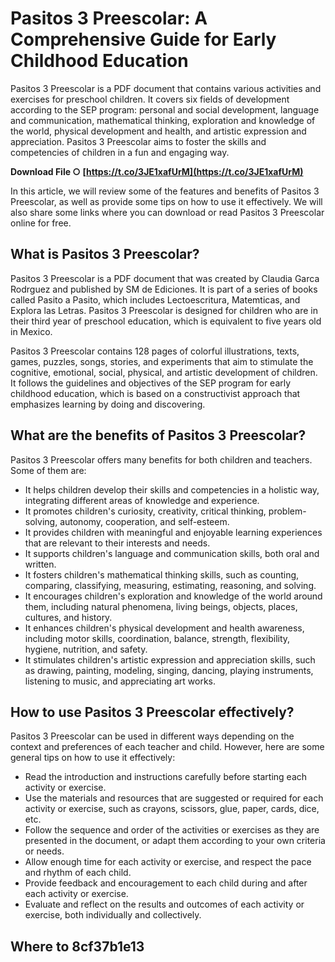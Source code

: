 
 
# Pasitos 3 Preescolar: A Comprehensive Guide for Early Childhood Education
 
Pasitos 3 Preescolar is a PDF document that contains various activities and exercises for preschool children. It covers six fields of development according to the SEP program: personal and social development, language and communication, mathematical thinking, exploration and knowledge of the world, physical development and health, and artistic expression and appreciation. Pasitos 3 Preescolar aims to foster the skills and competencies of children in a fun and engaging way.
 
**Download File ○ [https://t.co/3JE1xafUrM](https://t.co/3JE1xafUrM)**


 
In this article, we will review some of the features and benefits of Pasitos 3 Preescolar, as well as provide some tips on how to use it effectively. We will also share some links where you can download or read Pasitos 3 Preescolar online for free.
 
## What is Pasitos 3 Preescolar?
 
Pasitos 3 Preescolar is a PDF document that was created by Claudia Garca Rodrguez and published by SM de Ediciones. It is part of a series of books called Pasito a Pasito, which includes Lectoescritura, Matemticas, and Explora las Letras. Pasitos 3 Preescolar is designed for children who are in their third year of preschool education, which is equivalent to five years old in Mexico.
 
Pasitos 3 Preescolar contains 128 pages of colorful illustrations, texts, games, puzzles, songs, stories, and experiments that aim to stimulate the cognitive, emotional, social, physical, and artistic development of children. It follows the guidelines and objectives of the SEP program for early childhood education, which is based on a constructivist approach that emphasizes learning by doing and discovering.
 
## What are the benefits of Pasitos 3 Preescolar?
 
Pasitos 3 Preescolar offers many benefits for both children and teachers. Some of them are:
 
- It helps children develop their skills and competencies in a holistic way, integrating different areas of knowledge and experience.
- It promotes children's curiosity, creativity, critical thinking, problem-solving, autonomy, cooperation, and self-esteem.
- It provides children with meaningful and enjoyable learning experiences that are relevant to their interests and needs.
- It supports children's language and communication skills, both oral and written.
- It fosters children's mathematical thinking skills, such as counting, comparing, classifying, measuring, estimating, reasoning, and solving.
- It encourages children's exploration and knowledge of the world around them, including natural phenomena, living beings, objects, places, cultures, and history.
- It enhances children's physical development and health awareness, including motor skills, coordination, balance, strength, flexibility, hygiene, nutrition, and safety.
- It stimulates children's artistic expression and appreciation skills,
such as drawing, painting, modeling,
singing,
dancing,
playing instruments,
listening to music,
and appreciating art works.

## How to use Pasitos 3 Preescolar effectively?
 
Pasitos 3 Preescolar can be used in different ways depending on the context and preferences of each teacher and child. However, here are some general tips on how to use it effectively:

- Read the introduction and instructions carefully before starting each activity or exercise.
- Use the materials and resources that are suggested or required for each activity or exercise,
such as crayons,
scissors,
glue,
paper,
cards,
dice,
etc.
- Follow the sequence and order of the activities or exercises as they are presented in the document,
or adapt them according to your own criteria or needs.
- Allow enough time for each activity or exercise,
and respect the pace
and rhythm
of each child.
- Provide feedback
and encouragement
to each child
during
and after
each activity or exercise.
- Evaluate
and reflect
on the results
and outcomes
of each activity or exercise,
both individually
and collectively.

## Where to 8cf37b1e13


